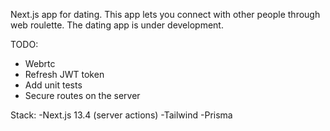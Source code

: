 Next.js app for dating. 
This app lets you connect with other people through web roulette. 
The dating app is under development.

TODO:
- Webrtc
- Refresh JWT token
- Add unit tests
- Secure routes on the server

Stack:
-Next.js 13.4 (server actions)
-Tailwind
-Prisma
